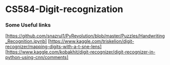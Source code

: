 # CS584-Digit-recognization

### Some Useful links

[https://github.com/snazrul1/PyRevolution/blob/master/Puzzles/Handwriting_Recognition.ipynb]
[https://www.kaggle.com/triskelion/digit-recognizer/mapping-digits-with-a-t-sne-lens]
[https://www.kaggle.com/kobakhit/digit-recognizer/digit-recognizer-in-python-using-cnn/comments]
